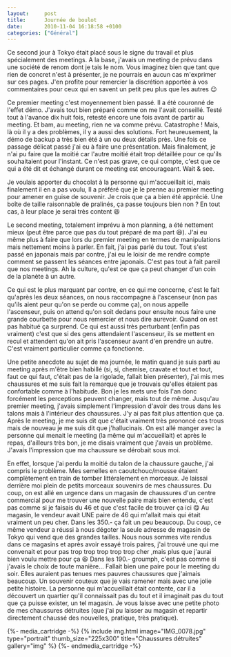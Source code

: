 ```yaml
---
layout:     post
title:      Journée de boulot
date:       2010-11-04 16:18:58 +0100
categories: ["Général"]
---
```


Ce second jour à Tokyo était placé sous le signe du travail et plus spécialement des meetings. A la base, j'avais
un meeting de prévu dans une société de renom dont je tais le nom. Vous imaginez bien que tant que rien de concret
n'est à présenter, je ne pourrais en aucun cas m'exprimer sur ces pages. J'en profite pour remercier la discrétion
apportée à vos commentaires pour ceux qui en savent un petit peu plus que les autres :wink:

<!--more-->

Ce premier meeting c'est moyennement bien passé. Il a été couronné de l'effet démo. J'avais tout bien
préparé comme on me l'avait conseillé. Testé tout à l'avance dix huit fois, retesté encore une fois avant de partir
au meeting. Et bam, au meeting, rien ne va comme prévu. Catastrophe ! Mais, là où il y a des problèmes, il y a
aussi des solutions. Fort heureusement, la démo de backup a très bien été à un ou deux détails près. Une fois ce
passage délicat passé j'ai eu à faire une présentation. Mais finalement, je n'ai pu faire que la moitié car l'autre
moitié était trop détaillée pour ce qu'ils souhaitaient pour l'instant. Ce n'est pas grave, ce qui compte, c'est
que ce qui a été dit et échangé durant ce meeting est encourageant. Wait &amp; see.

Je voulais apporter du chocolat à la personne qui m'accueillait ici, mais finalement il en a pas voulu, Il a
préféré que je le prenne au premier meeting pour amener en guise de souvenir. Je crois que ça a bien été apprécié.
Une boîte de taille raisonnable de pralinés, ça passe toujours bien non ? En tout cas, à leur place je serai très
content :laughing:

Le second meeting, totalement imprévu à mon planning, a été nettement mieux (peut être parce que pas du tout
préparé de ma part :laughing:). J'ai eu même plus à faire que lors du premier meeting en termes de manipulations
mais nettement moins à parler. En fait, j'ai pas parlé du tout. Tout s'est passé en japonais mais par contre, j'ai
eu le loisir de me rendre compte comment se passent les séances entre japonais. C'est pas tout à fait pareil que
nos meetings. Ah la culture, qu'est ce que ça peut changer d'un coin de la planète à un autre.

Ce qui est le plus marquant par contre, en ce qui me concerne, c'est le fait qu'après les deux séances, on nous
raccompagne à l'ascenseur (non pas qu'ils aient peur qu'on se perde ou comme ça), on nous appelle l'ascenseur, puis
on attend qu'on soit dedans pour ensuite nous faire une grande courbette pour nous remercier et nous dire aurevoir.
Quand on est pas habitué ça surprend. Ce qui est aussi très perturbant (enfin pas vraiment) c'est que si des gens
attendaient l'ascenseur, ils se mettent en recul et attendent qu'on ait pris l'ascenseur avant d'en prendre un
autre. C'est vraiment particulier comme ça fonctionne.

Une petite anecdote au sujet de ma journée, le matin quand je suis parti au meeting après m'être bien habillé (si,
si, chemise, cravate et tout et tout, faut ce qui faut, c'était pas de la rigolade, fallait bien présenter), j'ai
mis mes chaussures et me suis fait la remarque que je trouvais qu'elles étaient pas confortable comme à l'habitude.
Bon je les mets une fois l'an donc forcément les perceptions peuvent changer, mais tout de même. Jusqu'au premier
meeting, j'avais simplement l'impression d'avoir des trous dans les talons mais à l'intérieur des chaussures. J'y
ai pas fait plus attention que ça. Après le meeting, je me suis dit que c'était vraiment très prononcé ces trous
mais de nouveau je me suis dit que j'hallucinais. On est allé manger avec la personne qui menait le meeting (la
même qui m'accueillait) et après le repas, d'ailleurs très bon, je me disais vraiment que j'avais un problème.
J'avais l'impression que ma chaussure se dérobait sous moi.

En effet, lorsque j'ai perdu la moitié du talon de la chaussure gauche, j'ai compris le problème. Mes semelles en
caoutchouc/mousse étaient complètement en train de tomber littéralement en morceaux. Je laissai derrière moi plein
de petits morceaux souvenirs de mes chaussures. Du coup, on est allé en urgence dans un magasin de chaussures d'un
centre commercial pour me trouver une nouvelle paire mais bien entendu, c'est pas comme si je faisais du 46 et que
c'est facile de trouver ça ici :yum: Au magasin, le vendeur avait UNE paire de 46 qui m'allait mais qui était
vraiment un peu cher. Dans les 350.- ça fait un peu beaucoup. Du coup, ce même vendeur a réussi à nous dégoter la
seule adresse de magasin de Tokyo qui vend que des grandes tailles. Nous nous sommes vite rendus dans ce magasins
et après avoir essayé trois paires, j'ai trouvé une qui me convenait et pour pas trop trop trop trop trop cher
,mais plus que j'aurai bien voulu mettre pour ça :laughing: Dans les 190.- groumph, c'est pas comme si j'avais le
choix de toute manière... Fallait bien une paire pour le meeting du soir. Elles auraient pas tenues mes pauvres
chaussures que j'aimais beaucoup. Un souvenir couteux que je vais ramener mais avec une jolie petite histoire. La
personne qui m'accueillait était contente, car il a découvert un quartier qu'il connaissait pas du tout et il
imaginait pas du tout que ça puisse exister, un tel magasin. Je vous laisse avec une petite photo de mes chaussures
détruites (que j'ai pu laisser au magasin et repartir directement chaussé des nouvelles, pratique, très pratique).

{%- media_cartridge -%}
{% include img.html
    image="IMG_0078.jpg"
    type="portrait"
    thumb_size="225x300"
    title="Chaussures détruites"
    gallery="img"
%}
{%- endmedia_cartridge -%}
